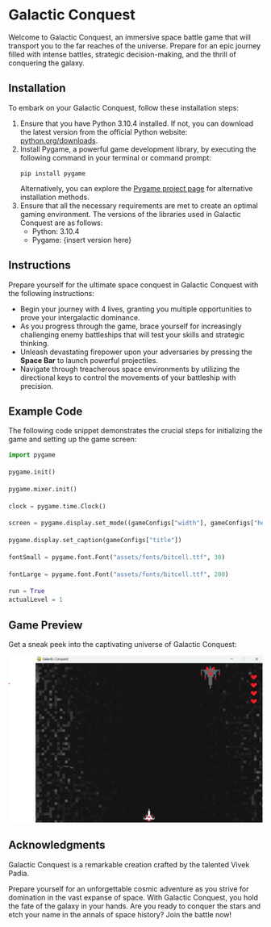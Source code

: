 # Galactic Conquest

Welcome to Galactic Conquest, an immersive space battle game that will transport you to the far reaches of the universe. Prepare for an epic journey filled with intense battles, strategic decision-making, and the thrill of conquering the galaxy.

## Installation

To embark on your Galactic Conquest, follow these installation steps:

1. Ensure that you have Python 3.10.4 installed. If not, you can download the latest version from the official Python website: [python.org/downloads](https://www.python.org/downloads/).
2. Install Pygame, a powerful game development library, by executing the following command in your terminal or command prompt:
   ```
   pip install pygame
   ```
   Alternatively, you can explore the [Pygame project page](https://pypi.org/project/pygame/) for alternative installation methods.
3. Ensure that all the necessary requirements are met to create an optimal gaming environment. The versions of the libraries used in Galactic Conquest are as follows:
   - Python: 3.10.4
   - Pygame: {insert version here}

## Instructions

Prepare yourself for the ultimate space conquest in Galactic Conquest with the following instructions:

- Begin your journey with 4 lives, granting you multiple opportunities to prove your intergalactic dominance.
- As you progress through the game, brace yourself for increasingly challenging enemy battleships that will test your skills and strategic thinking.
- Unleash devastating firepower upon your adversaries by pressing the **Space Bar** to launch powerful projectiles.
- Navigate through treacherous space environments by utilizing the directional keys to control the movements of your battleship with precision.

## Example Code

The following code snippet demonstrates the crucial steps for initializing the game and setting up the game screen:

```python
import pygame

pygame.init()

pygame.mixer.init()

clock = pygame.time.Clock()

screen = pygame.display.set_mode((gameConfigs["width"], gameConfigs["height"]))

pygame.display.set_caption(gameConfigs["title"])

fontSmall = pygame.font.Font("assets/fonts/bitcell.ttf", 30)

fontLarge = pygame.font.Font("assets/fonts/bitcell.ttf", 200)

run = True
actualLevel = 1
```

## Game Preview

Get a sneak peek into the captivating universe of Galactic Conquest:

<img src="assets/images/game_preview.png" alt="drawing"/>

## Acknowledgments

Galactic Conquest is a remarkable creation crafted by the talented Vivek Padia.

Prepare yourself for an unforgettable cosmic adventure as you strive for domination in the vast expanse of space. With Galactic Conquest, you hold the fate of the galaxy in your hands. Are you ready to conquer the stars and etch your name in the annals of space history? Join the battle now!
